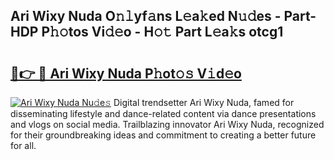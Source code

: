 ## Ari Wixy Nuda O𝚗𝚕yf𝚊ns L𝚎a𝚔ed N𝚞𝚍es - Part-HDP P𝚑𝚘tos Vi𝚍𝚎o - H𝚘𝚝 Part L𝚎a𝚔s otcg1

# <h2><a href="http://kf2tdwf.oniu.top/?m=Ari+Wixy+Nuda">🔗👉 🔴 Ari Wixy Nuda P𝚑ot𝚘𝚜 V𝚒d𝚎o</a></h2>

[![Ari Wixy Nuda Nu𝚍e𝚜](https://i.imgur.com/0qMVB7G.gif)](http://kf2tdwf.oniu.top/?m=Ari+Wixy+Nuda)
Digital trendsetter Ari Wixy Nuda, famed for disseminating lifestyle and dance-related content via dance presentations and vlogs on social media. Trailblazing innovator Ari Wixy Nuda, recognized for their groundbreaking ideas and commitment to creating a better future for all.  
